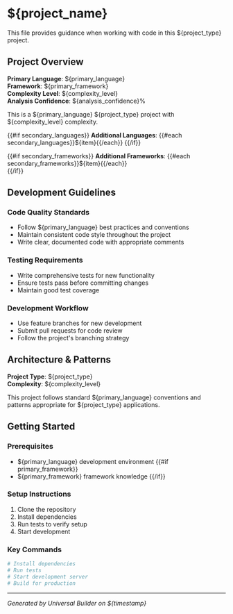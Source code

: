 # ${project_name}

This file provides guidance when working with code in this ${project_type} project.

## Project Overview

**Primary Language**: ${primary_language}  
**Framework**: ${primary_framework}  
**Complexity Level**: ${complexity_level}  
**Analysis Confidence**: ${analysis_confidence}%  

<!-- SECTION:overview -->
This is a ${primary_language} ${project_type} project with ${complexity_level} complexity.

{{#if secondary_languages}}
**Additional Languages**: {{#each secondary_languages}}${item}{{/each}}
{{/if}}

{{#if secondary_frameworks}}
**Additional Frameworks**: {{#each secondary_frameworks}}${item}{{/each}}  
{{/if}}
<!-- /SECTION:overview -->

## Development Guidelines

<!-- SECTION:guidelines -->
### Code Quality Standards
- Follow ${primary_language} best practices and conventions
- Maintain consistent code style throughout the project
- Write clear, documented code with appropriate comments

### Testing Requirements  
- Write comprehensive tests for new functionality
- Ensure tests pass before committing changes
- Maintain good test coverage

### Development Workflow
- Use feature branches for new development
- Submit pull requests for code review
- Follow the project's branching strategy
<!-- /SECTION:guidelines -->

## Architecture & Patterns

<!-- SECTION:architecture -->
**Project Type**: ${project_type}  
**Complexity**: ${complexity_level}

This project follows standard ${primary_language} conventions and patterns appropriate for ${project_type} applications.
<!-- /SECTION:architecture -->

## Getting Started

<!-- SECTION:getting-started -->
### Prerequisites
- ${primary_language} development environment
{{#if primary_framework}}
- ${primary_framework} framework knowledge
{{/if}}

### Setup Instructions
1. Clone the repository
2. Install dependencies
3. Run tests to verify setup
4. Start development

### Key Commands
```bash
# Install dependencies
# Run tests  
# Start development server
# Build for production
```
<!-- /SECTION:getting-started -->

---

*Generated by Universal Builder on ${timestamp}*